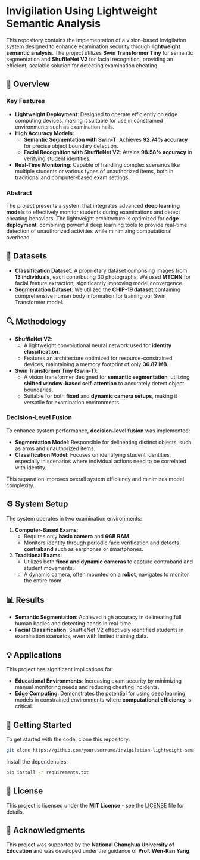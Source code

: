 # Invigilation Using Lightweight Semantic Analysis

This repository contains the implementation of a vision-based invigilation system designed to enhance examination security through **lightweight semantic analysis**. The project utilizes **Swin Transformer Tiny** for semantic segmentation and **ShuffleNet V2** for facial recognition, providing an efficient, scalable solution for detecting examination cheating.

## 📜 Overview

### Key Features
- **Lightweight Deployment**: Designed to operate efficiently on edge computing devices, making it suitable for use in constrained environments such as examination halls.
- **High Accuracy Models**:
  - **Semantic Segmentation with Swin-T**: Achieves **92.74% accuracy** for precise object boundary detection.
  - **Facial Recognition with ShuffleNet V2**: Attains **98.58% accuracy** in verifying student identities.
- **Real-Time Monitoring**: Capable of handling complex scenarios like multiple students or various types of unauthorized items, both in traditional and computer-based exam settings.

### Abstract
The project presents a system that integrates advanced **deep learning models** to effectively monitor students during examinations and detect cheating behaviors. The lightweight architecture is optimized for **edge deployment**, combining powerful deep learning tools to provide real-time detection of unauthorized activities while minimizing computational overhead.

## 📂 Datasets
- **Classification Dataset**: A proprietary dataset comprising images from **13 individuals**, each contributing 30 photographs. We used **MTCNN** for facial feature extraction, significantly improving model convergence.
- **Segmentation Dataset**: We utilized the **CHIP-19 dataset** containing comprehensive human body information for training our Swin Transformer model.

## 🔍 Methodology
- **ShuffleNet V2**:
  - A lightweight convolutional neural network used for **identity classification**.
  - Features an architecture optimized for resource-constrained devices, maintaining a memory footprint of only **36.87 MB**.
- **Swin Transformer Tiny (Swin-T)**:
  - A vision transformer designed for **semantic segmentation**, utilizing **shifted window-based self-attention** to accurately detect object boundaries.
  - Suitable for both **fixed** and **dynamic camera setups**, making it versatile for examination environments.

### Decision-Level Fusion
To enhance system performance, **decision-level fusion** was implemented:
- **Segmentation Model**: Responsible for delineating distinct objects, such as arms and unauthorized items.
- **Classification Model**: Focuses on identifying student identities, especially in scenarios where individual actions need to be correlated with identity.

This separation improves overall system efficiency and minimizes model complexity.

## ⚙️ System Setup
The system operates in two examination environments:
1. **Computer-Based Exams**:
   - Requires only **basic camera** and **6GB RAM**.
   - Monitors identity through periodic face verification and detects **contraband** such as earphones or smartphones.
2. **Traditional Exams**:
   - Utilizes both **fixed and dynamic cameras** to capture contraband and student movements.
   - A dynamic camera, often mounted on a **robot**, navigates to monitor the entire room.

## 📊 Results
- **Semantic Segmentation**: Achieved high accuracy in delineating full human bodies and detecting hands in real-time.
- **Facial Classification**: ShuffleNet V2 effectively identified students in examination scenarios, even with limited training data.

## 💡 Applications
This project has significant implications for:
- **Educational Environments**: Increasing exam security by minimizing manual monitoring needs and reducing cheating incidents.
- **Edge Computing**: Demonstrates the potential for using deep learning models in constrained environments where **computational efficiency** is critical.

## 🚀 Getting Started
To get started with the code, clone this repository:

```sh
git clone https://github.com/yourusername/invigilation-lightweight-semantic.git
```

Install the dependencies:

```sh
pip install -r requirements.txt
```

## 📝 License
This project is licensed under the **MIT License** - see the [LICENSE](LICENSE) file for details.

## 🤝 Acknowledgments
This project was supported by the **National Changhua University of Education** and was developed under the guidance of **Prof. Wen-Ran Yang**.
